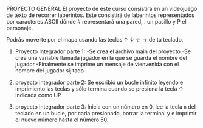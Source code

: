 PROYECTO GENERAL
El proyecto de este curso consistirá en un videojuego de texto de recorrer laberintos. Este consistirá de laberintos representados por caracteres ASCII dónde # representará una pared, . un pasillo y P el personaje.

Podrás moverte por el mapa usando las teclas ↑ ↓ ← → de tu teclado.

1. Proyecto Integrador parte 1: 
   -Se crea el archivo main del proyecto
    -Se crea una variable llamada jugador en la que se guarda el nombre del jugador
    -Finalmente se imprime un mensaje de vienvenida con el nombre del jugador sijitado 

2. proyecto integrador parte 2:
   Se escribió un bucle infinito leyendo e imprimiento las teclas y sólo termina cuando se presiona la tecla ↑ indicada como UP

3. proyecto integrador parte 3:
   Inicia con un número en 0, lee la tecla `n` del teclado en un bucle, por cada presionada, borrar la terminal y e imprimir el nuevo número hasta el número 50.